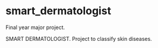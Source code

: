 # smart_dermatologist
Final year major project.  

SMART DERMATOLOGIST. Project to classify skin diseases.  

